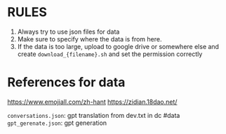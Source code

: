 # RULES

1.  Always try to use json files for data
2.  Make sure to specify where the data is from here.
3.  If the data is too large, upload to google drive or somewhere else and create `download_{filename}.sh` and set the permission correctly

# References for data
https://www.emojiall.com/zh-hant
https://zidian.18dao.net/

```conversations.json```: gpt translation from dev.txt in dc #data  
```gpt_gerenate.json```: gpt generation
